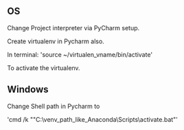 
## OS

Change Project interpreter via PyCharm setup.

Create virtualenv in Pycharm also.

In terminal:
'source ~/virtualen_vname/bin/activate'

To activate the virtualenv.

## Windows

Change Shell path in Pycharm to

'cmd /k ""C:\venv_path_like_Anaconda\Scripts\activate.bat"'
